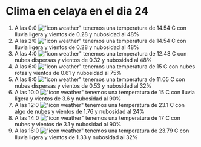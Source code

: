 # Clima en celaya en el dia 24

1. A las 0:0 !["icon weather"](http://openweathermap.org/img/w/10n.png) tenemos una temperatura de 14.54 C con lluvia ligera y  vientos de 0.28 y nubosidad al 48%
1. A las 2:0 !["icon weather"](http://openweathermap.org/img/w/10n.png) tenemos una temperatura de 14.54 C con lluvia ligera y  vientos de 0.28 y nubosidad al 48%
1. A las 4:0 !["icon weather"](http://openweathermap.org/img/w/03n.png) tenemos una temperatura de 12.48 C con nubes dispersas y  vientos de 0.32 y nubosidad al 48%
1. A las 6:0 !["icon weather"](http://openweathermap.org/img/w/04n.png) tenemos una temperatura de 15 C con nubes rotas y  vientos de 0.61 y nubosidad al 75%
1. A las 8:0 !["icon weather"](http://openweathermap.org/img/w/03d.png) tenemos una temperatura de 11.05 C con nubes dispersas y  vientos de 0.53 y nubosidad al 32%
1. A las 10:0 !["icon weather"](http://openweathermap.org/img/w/10d.png) tenemos una temperatura de 15 C con lluvia ligera y  vientos de 3.6 y nubosidad al 90%
1. A las 12:0 !["icon weather"](http://openweathermap.org/img/w/02d.png) tenemos una temperatura de 23.1 C con algo de nubes y  vientos de 1.76 y nubosidad al 24%
1. A las 14:0 !["icon weather"](http://openweathermap.org/img/w/04d.png) tenemos una temperatura de 17 C con nubes y  vientos de 3.1 y nubosidad al 90%
1. A las 16:0 !["icon weather"](http://openweathermap.org/img/w/10d.png) tenemos una temperatura de 23.79 C con lluvia ligera y  vientos de 1.33 y nubosidad al 32%
